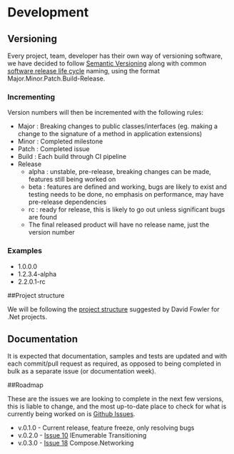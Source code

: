 # Development
## Versioning

Every project, team, developer has their own way of versioning software, we have decided to follow [Semantic Versioning] along with common [software release life cycle] naming, using the format Major.Minor.Patch.Build-Release.

### Incrementing
Version numbers will then be incremented with the following rules:
- Major : Breaking changes to public classes/interfaces (eg. making a change to the signature of a method in application extensions)
- Minor : Completed milestone
- Patch : Completed issue
- Build : Each build through CI pipeline
- Release
  - alpha : unstable, pre-release, breaking changes can be made, features still being worked on
  - beta : features are defined and working, bugs are likely to exist and testing needs to be done, no emphasis on performance, may have pre-release dependencies
  - rc : ready for release, this is likely to go out unless significant bugs are found
  - The final released product will have no release name, just the version number

### Examples
 - 1.0.0.0
 - 1.2.3.4-alpha
 - 2.2.0.1-rc

##Project structure

We will be following the [project structure] suggested by David Fowler for .Net projects. 

## Documentation

It is expected that documentation, samples and tests are updated and with each commit/pull request as required, as opposed to being completed in bulk as a separate issue (or documentation week).

##Roadmap

These are the issues we are looking to complete in the next few versions, this is liable to change, and the most up-to-date place to check for what is currently being worked on is [Github Issues].

- v.0.1.0 - Current release, feature freeze, only resolving bugs
- v.0.2.0 - [Issue 10] IEnumerable Transitioning
- v.0.3.0 - [Issue 18] Compose.Networking

[Semantic Versioning]: http://semver.org/
[software release life cycle]: http://en.wikipedia.org/wiki/Software_release_life_cycle
[project structure]: https://gist.github.com/davidfowl/ed7564297c61fe9ab814
[Github Issues]: https://github.com/Smudge202/Compose/issues
[Issue 10]: https://github.com/Smudge202/Compose/issues/10
[Issue 18]: https://github.com/Smudge202/Compose/issues/18
